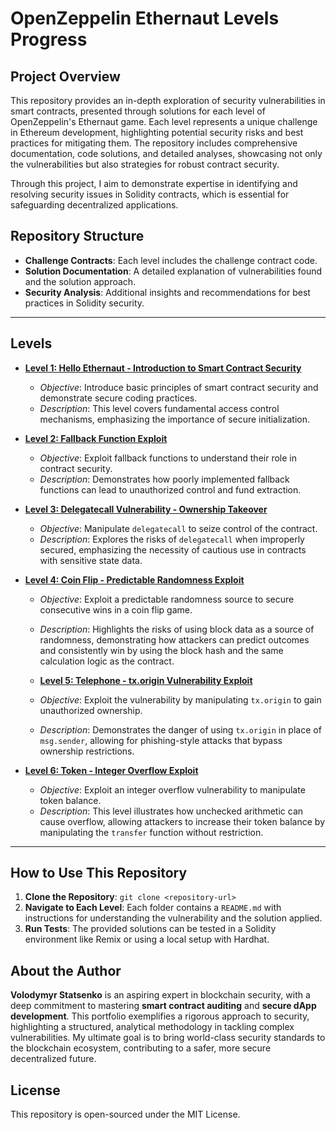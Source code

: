 # OpenZeppelin Ethernaut Levels Progress

## Project Overview
This repository provides an in-depth exploration of security vulnerabilities in smart contracts, presented through solutions for each level of OpenZeppelin's Ethernaut game. Each level represents a unique challenge in Ethereum development, highlighting potential security risks and best practices for mitigating them. The repository includes comprehensive documentation, code solutions, and detailed analyses, showcasing not only the vulnerabilities but also strategies for robust contract security.

Through this project, I aim to demonstrate expertise in identifying and resolving security issues in Solidity contracts, which is essential for safeguarding decentralized applications.

## Repository Structure
- **Challenge Contracts**: Each level includes the challenge contract code.
- **Solution Documentation**: A detailed explanation of vulnerabilities found and the solution approach.
- **Security Analysis**: Additional insights and recommendations for best practices in Solidity security.

---

## Levels
- **[Level 1: Hello Ethernaut - Introduction to Smart Contract Security](./Level-1)**
  - *Objective*: Introduce basic principles of smart contract security and demonstrate secure coding practices.
  - *Description*: This level covers fundamental access control mechanisms, emphasizing the importance of secure initialization.

- **[Level 2: Fallback Function Exploit](./Level-2)**
  - *Objective*: Exploit fallback functions to understand their role in contract security.
  - *Description*: Demonstrates how poorly implemented fallback functions can lead to unauthorized control and fund extraction.

- **[Level 3: Delegatecall Vulnerability - Ownership Takeover](./Level-3)**
  - *Objective*: Manipulate `delegatecall` to seize control of the contract.
  - *Description*: Explores the risks of `delegatecall` when improperly secured, emphasizing the necessity of cautious use in contracts with sensitive state data.

- **[Level 4: Coin Flip - Predictable Randomness Exploit](https://github.com/VolodymyrStetsenko/OpenZeppelin-Ethernaut-Levels-Progress/tree/207e98f5aed70277f0d48cb36feffd6142fca79e/Level-4_CoinFlip)**
  - *Objective*: Exploit a predictable randomness source to secure consecutive wins in a coin flip game.
  - *Description*: Highlights the risks of using block data as a source of randomness, demonstrating how attackers can predict outcomes and consistently win by using the block hash and the same calculation logic as the contract.
 
  - **[Level 5: Telephone - tx.origin Vulnerability Exploit](./Level-5_Telephone)**
  - *Objective*: Exploit the vulnerability by manipulating `tx.origin` to gain unauthorized ownership.
  - *Description*: Demonstrates the danger of using `tx.origin` in place of `msg.sender`, allowing for phishing-style attacks that bypass ownership restrictions.

- **[Level 6: Token - Integer Overflow Exploit](./Level-6_Token)**
  - *Objective*: Exploit an integer overflow vulnerability to manipulate token balance.
  - *Description*: This level illustrates how unchecked arithmetic can cause overflow, allowing attackers to increase their token balance by manipulating the `transfer` function without restriction.
 
---

## How to Use This Repository
1. **Clone the Repository**: `git clone <repository-url>`
2. **Navigate to Each Level**: Each folder contains a `README.md` with instructions for understanding the vulnerability and the solution applied.
3. **Run Tests**: The provided solutions can be tested in a Solidity environment like Remix or using a local setup with Hardhat.

## About the Author
**Volodymyr Statsenko** is an aspiring expert in blockchain security, with a deep commitment to mastering **smart contract auditing** and **secure dApp development**. This portfolio exemplifies a rigorous approach to security, highlighting a structured, analytical methodology in tackling complex vulnerabilities. My ultimate goal is to bring world-class security standards to the blockchain ecosystem, contributing to a safer, more secure decentralized future.

## License
This repository is open-sourced under the MIT License.
